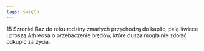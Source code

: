 ```yaml
---
tags: święto
---
```

15 Szroniel
Raz do roku rodziny zmarłych przychodzą do kaplic, palą świece i proszą Athreosa o przebaczenie błędów, które dusza mogła nie zdołać odkupić za życia.
